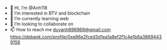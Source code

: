 - 👋 Hi, I’m @Anh118
- 👀 I’m interested in BTV and blockchain 
- 🌱 I’m currently learning web
- 💞️ I’m looking to collaborate on 
- 📫 How to reach me duyanh696969@gmail.com 
https://debank.com/profile/0xe86e2fced3d1ea1a8ef2f1c4e1b6a38694439156
